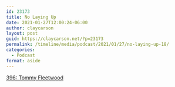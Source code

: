 ```yaml
---
id: 23173
title: No Laying Up
date: 2021-01-27T12:00:24-06:00
author: claycarson
layout: post
guid: https://claycarson.net/?p=23173
permalink: /timeline/media/podcast/2021/01/27/no-laying-up-18/
categories:
  - Podcast
format: aside
---
```

<div class="media-details"><a href="">396: Tommy Fleetwood</a></div>

<div class="media-creator"></div>

<div class="media-rating"></div>
